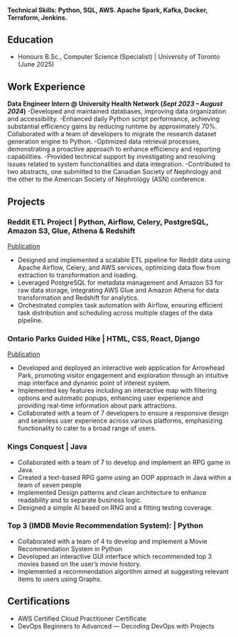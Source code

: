 #### Technical Skills: Python, SQL, AWS. Apache Spark, Kafka, Docker, Terraform, Jenkins. 

## Education
- Honours B.Sc., Computer Science (Specialist) | University of Toronto (June 2025)

## Work Experience
**Data Engineer Intern @ University Health Network (_Sept 2023 – August 2024_)**
-Developed and maintained databases, improving data organization and accessibility.
-Enhanced daily Python script performance, achieving substantial efficiency gains by reducing runtime by
approximately 70%. Collaborated with a team of developers to migrate the research dataset generation
engine to Python.
-Optimized data retrieval processes, demonstrating a proactive approach to enhance efficiency and reporting
capabilities.
-Provided technical support by investigating and resolving issues related to system functionalities and data
integration.
-Contributed to two abstracts, one submitted to the Canadian Society of Nephrology and the other to the
American Society of Nephrology (ASN) conference.

## Projects
### Reddit ETL Project | Python, Airflow, Celery, PostgreSQL, Amazon S3, Glue, Athena & Redshift
[Publication](https://github.com/asm675/Reddit-Data-Eng.git)
- Designed and implemented a scalable ETL pipeline for Reddit data using Apache Airflow, Celery, and AWS
services, optimizing data flow from extraction to transformation and loading.
- Leveraged PostgreSQL for metadata management and Amazon S3 for raw data storage, integrating AWS Glue and
Amazon Athena for data transformation and Redshift for analytics.
- Orchestrated complex task automation with Airflow, ensuring efficient task distribution and scheduling across
multiple stages of the data pipeline.

### Ontario Parks Guided Hike | HTML, CSS, React, Django
[Publication](https://www.mdpi.com/1424-8220/22/11/4240)

- Developed and deployed an interactive web application for Arrowhead Park, promoting visitor engagement and
exploration through an intuitive map interface and dynamic point of interest system.
- Implemented key features including an interactive map with filtering options and automatic popups, enhancing user
experience and providing real-time information about park attractions.
- Collaborated with a team of 7 developers to ensure a responsive design and seamless user experience across various
platforms, emphasizing functionality to cater to a broad range of users.

### Kings Conquest | Java
- Collaborated with a team of 7 to develop and implement an RPG game in Java.
- Created a text-based RPG game using an OOP approach in Java within a team of seven people
- Implemented Design patterns and clean architecture to enhance readability and to separate business logic.
- Designed a simple AI based on RNG and a fitting testing coverage.

### Top 3 (IMDB Movie Recommendation System): | Python
-  Collaborated with a team of 4 to develop and implement a Movie Recommendation System in Python
-  Developed an interactive GUI interface which recommended top 3 movies based on the user’s movie history.
-  Implemented a recommendation algorithm aimed at suggesting relevant items to users using Graphs.


## Certifications
- AWS Certified Cloud Practitioner Certificate
- DevOps Beginners to Advanced — Decoding DevOps with Projects
